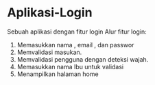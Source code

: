 # Aplikasi-Login
Sebuah aplikasi dengan fitur login 
Alur fitur login:
1. Memasukkan nama , email , dan passwor 
2. Memvalidasi masukan.
3. Memvalidasi pengguna dengan deteksi wajah.
4. Memasukkan nama Ibu untuk validasi
5. Menampilkan halaman home
